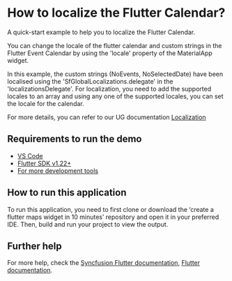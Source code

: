 # How to localize the Flutter Calendar?

A quick-start example to help you to localize the Flutter Calendar.

You can change the locale of the flutter calendar and custom strings in the Flutter Event Calendar by using the 'locale' property of the MaterialApp widget.

In this example, the custom strings (NoEvents, NoSelectedDate) have been localised using the 'SfGlobalLocalizations.delegate' in the 'localizationsDelegate'. For localization, you need to add the supported locales to an array and using any one of the supported locales, you can set the locale for the calendar.

For more details, you can refer to our UG documentation [Localization](https://help.syncfusion.com/flutter/calendar/localization)

## Requirements to run the demo
* [VS Code](https://code.visualstudio.com/download)
* [Flutter SDK v1.22+](https://flutter.dev/docs/development/tools/sdk/overview)
* [For more development tools](https://flutter.dev/docs/development/tools/devtools/overview)

## How to run this application
To run this application, you need to first clone or download the ‘create a flutter maps widget in 10 minutes’ repository and open it in your preferred IDE. Then, build and run your project to view the output.

## Further help
For more help, check the [Syncfusion Flutter documentation](https://help.syncfusion.com/flutter/introduction/overview),
 [Flutter documentation](https://flutter.dev/docs/get-started/install).